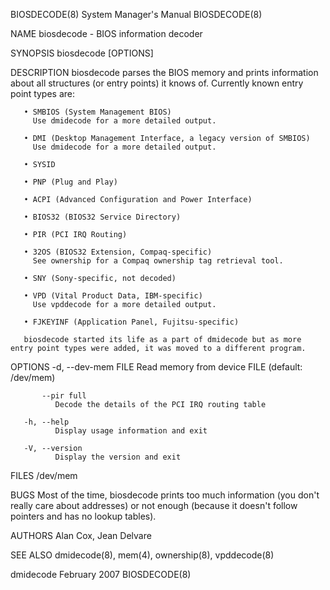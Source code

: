 BIOSDECODE(8)                                                                              System Manager's Manual                                                                              BIOSDECODE(8)

NAME
       biosdecode - BIOS information decoder

SYNOPSIS
       biosdecode [OPTIONS]

DESCRIPTION
       biosdecode parses the BIOS memory and prints information about all structures (or entry points) it knows of. Currently known entry point types are:

       • SMBIOS (System Management BIOS)
         Use dmidecode for a more detailed output.

       • DMI (Desktop Management Interface, a legacy version of SMBIOS)
         Use dmidecode for a more detailed output.

       • SYSID

       • PNP (Plug and Play)

       • ACPI (Advanced Configuration and Power Interface)

       • BIOS32 (BIOS32 Service Directory)

       • PIR (PCI IRQ Routing)

       • 32OS (BIOS32 Extension, Compaq-specific)
         See ownership for a Compaq ownership tag retrieval tool.

       • SNY (Sony-specific, not decoded)

       • VPD (Vital Product Data, IBM-specific)
         Use vpddecode for a more detailed output.

       • FJKEYINF (Application Panel, Fujitsu-specific)

       biosdecode started its life as a part of dmidecode but as more entry point types were added, it was moved to a different program.

OPTIONS
       -d, --dev-mem FILE
              Read memory from device FILE (default: /dev/mem)

           --pir full
              Decode the details of the PCI IRQ routing table

       -h, --help
              Display usage information and exit

       -V, --version
              Display the version and exit

FILES
       /dev/mem

BUGS
       Most of the time, biosdecode prints too much information (you don't really care about addresses) or not enough (because it doesn't follow pointers and has no lookup tables).

AUTHORS
       Alan Cox, Jean Delvare

SEE ALSO
       dmidecode(8), mem(4), ownership(8), vpddecode(8)

dmidecode                                                                                       February 2007                                                                                   BIOSDECODE(8)
